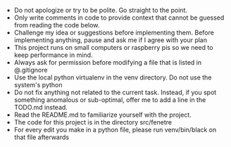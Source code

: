 - Do not apologize or try to be polite. Go straight to the point.
- Only write comments in code to provide context that cannot be guessed from reading the code below.
- Challenge my idea or suggestions before implementing them. Before implementing anything, pause and ask me if I agree with your plan
- This project runs on small computers or raspberry pis so we need to keep performance in mind.
- Always ask for permission before modifying a file that is listed in @.gitignore
- Use the local python virtualenv in the venv directory. Do not use the system's python
- Do not fix anything not related to the current task. Instead, if you spot something anomalous or sub-optimal, offer me to add a line in the TODO.md instead.
- Read the README.md to familiarize yourself with the project.
- The code for this project is in the directory src/fenetre
- For every edit you make in a python file, please run venv/bin/black on that file afterwards
